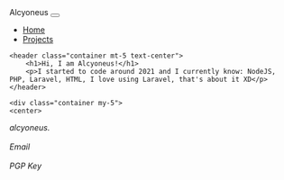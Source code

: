 <!DOCTYPE html>
<html lang="en">
<head>
    <meta charset="UTF-8">
    <meta name="viewport" content="width=device-width, initial-scale=1.0">
    <link rel="stylesheet" href="https://maxcdn.bootstrapcdn.com/bootstrap/4.5.2/css/bootstrap.min.css">
  <script src="https://kit.fontawesome.com/b478570ccf.js" crossorigin="anonymous"></script>
    <title>Alcyoneus</title>
</head>
<body class="bg-dark text-white">
    <nav class="navbar navbar-expand-lg navbar-dark bg-dark text-white">
        <a class="navbar-brand">Alcyoneus</a>
        <button class="navbar-toggler" type="button" data-toggle="collapse" data-target="#navbarNav" aria-controls="navbarNav" aria-expanded="false" aria-label="Toggle navigation">
            <span class="navbar-toggler-icon"></span>
        </button>
        <div class="collapse navbar-collapse" id="navbarNav">
            <ul class="navbar-nav ml-auto">
                <li class="nav-item">
                    <a class="nav-link" href="../">Home</a>
                </li>
                <li class="nav-item">
                    <a class="nav-link" href="/projects.html">Projects</a>
                </li>
            </ul>
        </div>
    </nav>

    <header class="container mt-5 text-center">
        <h1>Hi, I am Alcyoneus!</h1>
        <p>I started to code around 2021 and I currently know: NodeJS, PHP, Laravel, HTML, I love using Laravel, that's about it XD</p>
    </header>

    <div class="container my-5">
    <center>
<i class="fa-brands fa-discord fa-xl"> alcyoneus.</i><br><br>
<i class="fa-solid fa-envelope fa-xl" onclick="window.location = 'https://pastebin.com/raw/wm6GZLt5';"> Email</i><br><br>
<i class="fa-solid fa-key fa-xl" onclick="window.location = 'https://pastebin.com/raw/UcW0Lfjk';"> PGP Key</i></center>
    </div>
    <script src="https://code.jquery.com/jquery-3.5.1.slim.min.js"></script>
    <script src="https://cdn.jsdelivr.net/npm/@popperjs/core@2.11.6/dist/umd/popper.min.js"></script>
    <script src="https://maxcdn.bootstrapcdn.com/bootstrap/4.5.2/js/bootstrap.min.js"></script>
</body>
</html>
